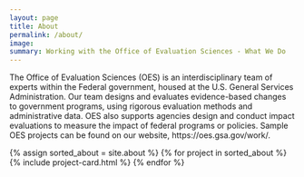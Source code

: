 ```yaml
---
layout: page
title: About
permalink: /about/
image:
summary: Working with the Office of Evaluation Sciences - What We Do 
---
```


<p>The Office of Evaluation Sciences (OES) is an interdisciplinary team of experts within the Federal government, housed at the U.S. General Services Administration. Our team designs and evaluates evidence-based changes to government programs, using rigorous evaluation methods and administrative data. OES also supports agencies design and conduct impact evaluations to measure the impact of federal programs or policies. Sample OES projects can be found on our website, https://oes.gsa.gov/work/. </p>


<div class="margin-top-4">
  <div class="grid-row grid-gap">
    {% assign sorted_about = site.about %}
    {% for project in sorted_about %}
      {% include project-card.html %}
    {% endfor %}
  </div>
</div>
